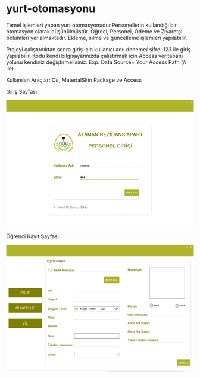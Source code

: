 # yurt-otomasyonu
Temel işlemleri yapan yurt otomasyonudur.Personellerin kullandığı bir otomasyon olarak düşünülmüştür. Öğreci, Personel, Ödeme ve Ziyaretçi bölümleri yer almaktadır. Ekleme, silme ve güncelleme işlemleri yapılabilir.

 Projeyi çalıştırdıktan sonra giriş için kullanıcı adı: deneme/ şifre: 123 ile giriş yapılabilir.
 Kodu kendi bilgisayarınızda çalıştırmak için Access veritabanı yolunu kendiniz değiştirmelisiniz.
 Exp: Data Source= Your Access Path (// ile)
 
 Kullanılan Araçlar: C#, MaterialSkin Package ve Access 
 
 Giriş Sayfası
 
 <img src="images/Screenshot_1.png" with="380" height="340">
 
 
 Öğrenci Kayıt Sayfası
 
 <img src="images/Screenshot_3.png" with="380" height="340">
